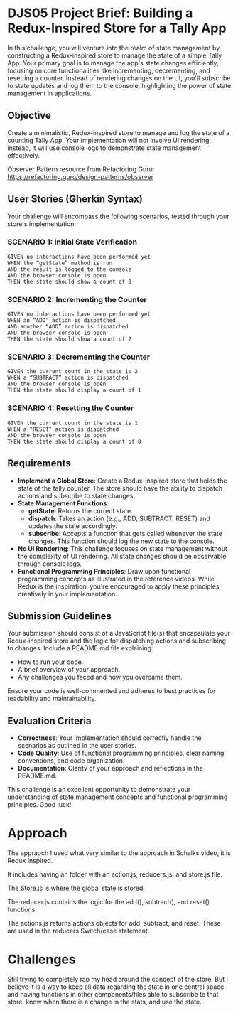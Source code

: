 # DJS05 Project Brief: Building a Redux-Inspired Store for a Tally App

In this challenge, you will venture into the realm of state management by constructing a Redux-inspired store to manage the state of a simple Tally App. Your primary goal is to manage the app's state changes efficiently, focusing on core functionalities like incrementing, decrementing, and resetting a counter. Instead of rendering changes on the UI, you'll subscribe to state updates and log them to the console, highlighting the power of state management in applications.

## Objective

Create a minimalistic, Redux-inspired store to manage and log the state of a counting Tally App. Your implementation will not involve UI rendering; instead, it will use console logs to demonstrate state management effectively.

Observer Pattern resource from Refactoring Guru: https://refactoring.guru/design-patterns/observer

## User Stories (Gherkin Syntax)

Your challenge will encompass the following scenarios, tested through your store's implementation:

### SCENARIO 1: Initial State Verification

```
GIVEN no interactions have been performed yet
WHEN the “getState” method is run
AND the result is logged to the console
AND the browser console is open
THEN the state should show a count of 0
```

### SCENARIO 2: Incrementing the Counter

```
GIVEN no interactions have been performed yet
WHEN an “ADD” action is dispatched
AND another “ADD” action is dispatched
AND the browser console is open
THEN the state should show a count of 2
```

### SCENARIO 3: Decrementing the Counter

```
GIVEN the current count in the state is 2
WHEN a “SUBTRACT” action is dispatched
AND the browser console is open
THEN the state should display a count of 1
```

### SCENARIO 4: Resetting the Counter

```
GIVEN the current count in the state is 1
WHEN a “RESET” action is dispatched
AND the browser console is open
THEN the state should display a count of 0
```

## Requirements

- **Implement a Global Store**: Create a Redux-inspired store that holds the state of the tally counter. The store should have the ability to dispatch actions and subscribe to state changes.
- **State Management Functions**:
  - **getState**: Returns the current state.
  - **dispatch**: Takes an action (e.g., ADD, SUBTRACT, RESET) and updates the state accordingly.
  - **subscribe**: Accepts a function that gets called whenever the state changes. This function should log the new state to the console.
- **No UI Rendering**: This challenge focuses on state management without the complexity of UI rendering. All state changes should be observable through console logs.
- **Functional Programming Principles**: Draw upon functional programming concepts as illustrated in the reference videos. While Redux is the inspiration, you're encouraged to apply these principles creatively in your implementation.

## Submission Guidelines

Your submission should consist of a JavaScript file(s) that encapsulate your Redux-inspired store and the logic for dispatching actions and subscribing to changes. Include a README.md file explaining:

- How to run your code.
- A brief overview of your approach.
- Any challenges you faced and how you overcame them.

Ensure your code is well-commented and adheres to best practices for readability and maintainability.

## Evaluation Criteria

- **Correctness**: Your implementation should correctly handle the scenarios as outlined in the user stories.
- **Code Quality**: Use of functional programming principles, clear naming conventions, and code organization.
- **Documentation**: Clarity of your approach and reflections in the README.md.

This challenge is an excellent opportunity to demonstrate your understanding of state management concepts and functional programming principles. Good luck!

# Approach

The appraoch I used what very similar to the approach in Schalks video, it is Redux inspired.

It includes having an folder with an action.js, reducers.js, and store.js file.

The Store.js is where the global state is stored.

The reducer.js contains the logic for the add(), subtract(), and reset() functions.

The actions.js returns actions objects for add, subtract, and reset. These are used in the reducers Switch/case statement.

# Challenges

Still trying to completely rap my head around the concept of the store. But I believe it is a way to keep all data regarding the state in one central space, and having functions in other components/files able to subscribe to that store, know when there is a change in the stats, and use the state.
